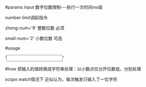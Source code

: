 #params
input 数字位数限制---执行一次时间ms级

number-limit调起指令

zheng-num='9' 整数位数 必须

small-num='2' 小数位数 可选

#usage

'<input number-limit zheng-num='9' small-num='2' ng-model="num"/>'

#how
把输入的值转换成字符串处理：以小数点位分开位数组，分别处理

$scope.$watch情况下 近似认为，每次触发只输入了一位字符